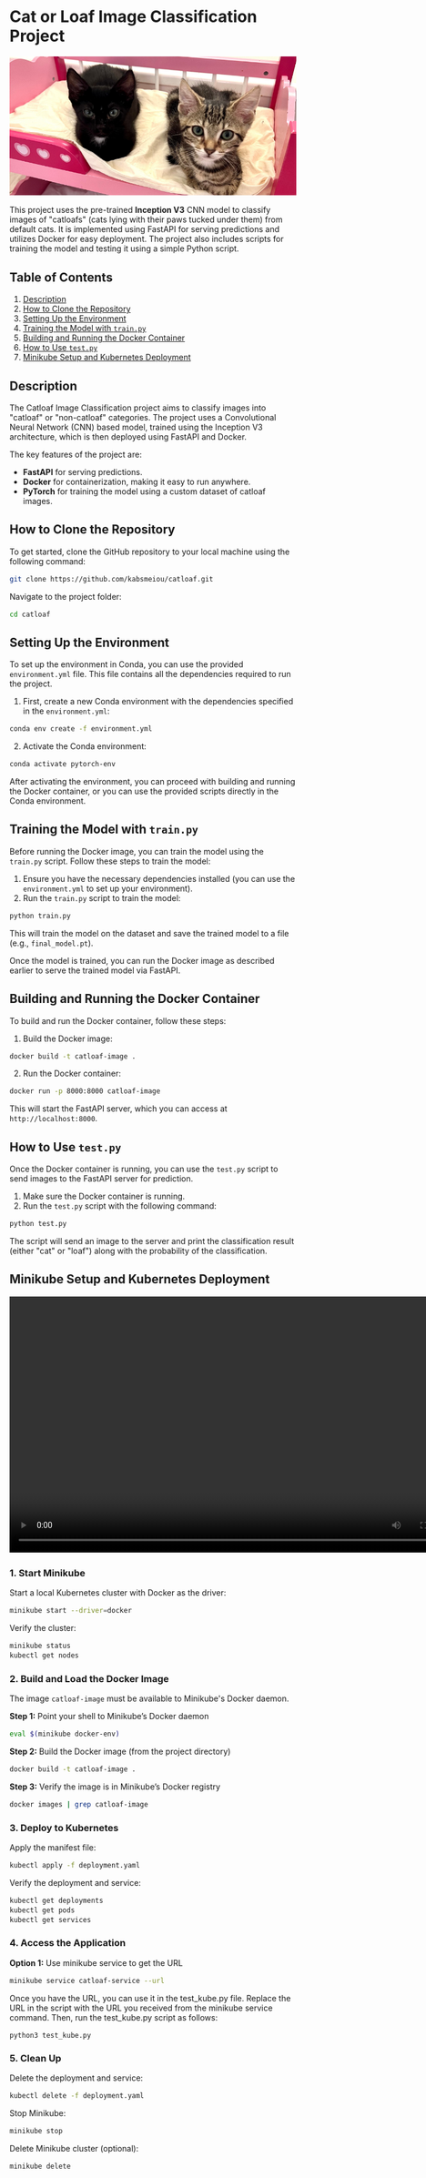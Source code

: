 # Cat or Loaf Image Classification Project

<p align="center">
  <img src="custom_test_img/loaf.png" alt="Display Loaf">
</p>

This project uses the pre-trained **Inception V3** CNN model to classify images of "catloafs" (cats lying with their paws tucked under them) from default cats. It is implemented using FastAPI for serving predictions and utilizes Docker for easy deployment. The project also includes scripts for training the model and testing it using a simple Python script.

## Table of Contents
1. [Description](#description)
2. [How to Clone the Repository](#how-to-clone-the-repository)
3. [Setting Up the Environment](#setting-up-the-environment)
4. [Training the Model with `train.py`](#training-the-model-with-trainpy)
5. [Building and Running the Docker Container](#building-and-running-the-docker-container)
6. [How to Use `test.py`](#how-to-use-testpy)
7. [Minikube Setup and Kubernetes Deployment](#minikube-setup-and-kubernetes-deployment)

## Description

The Catloaf Image Classification project aims to classify images into "catloaf" or "non-catloaf" categories. The project uses a Convolutional Neural Network (CNN) based model, trained using the Inception V3 architecture, which is then deployed using FastAPI and Docker.

The key features of the project are:
- **FastAPI** for serving predictions.
- **Docker** for containerization, making it easy to run anywhere.
- **PyTorch** for training the model using a custom dataset of catloaf images.

## How to Clone the Repository

To get started, clone the GitHub repository to your local machine using the following command:

```bash
git clone https://github.com/kabsmeiou/catloaf.git
```

Navigate to the project folder:

```bash
cd catloaf
```

## Setting Up the Environment

To set up the environment in Conda, you can use the provided `environment.yml` file. This file contains all the dependencies required to run the project.

1. First, create a new Conda environment with the dependencies specified in the `environment.yml`:

```bash
conda env create -f environment.yml
```

2. Activate the Conda environment:

```bash
conda activate pytorch-env
```

After activating the environment, you can proceed with building and running the Docker container, or you can use the provided scripts directly in the Conda environment.


## Training the Model with `train.py`

Before running the Docker image, you can train the model using the `train.py` script. Follow these steps to train the model:

1. Ensure you have the necessary dependencies installed (you can use the `environment.yml` to set up your environment).
2. Run the `train.py` script to train the model:

```bash
python train.py
```

This will train the model on the dataset and save the trained model to a file (e.g., `final_model.pt`).

Once the model is trained, you can run the Docker image as described earlier to serve the trained model via FastAPI.

## Building and Running the Docker Container

To build and run the Docker container, follow these steps:

1. Build the Docker image:

```bash
docker build -t catloaf-image .
```

2. Run the Docker container:

```bash
docker run -p 8000:8000 catloaf-image
```

This will start the FastAPI server, which you can access at `http://localhost:8000`.

## How to Use `test.py`

Once the Docker container is running, you can use the `test.py` script to send images to the FastAPI server for prediction.

1. Make sure the Docker container is running.
2. Run the `test.py` script with the following command:

```bash
python test.py
```

The script will send an image to the server and print the classification result (either "cat" or "loaf") along with the probability of the classification.


## Minikube Setup and Kubernetes Deployment

<video width="800" height="450" controls>
  <source src="kubernetes_vid.mp4" type="video/mp4">
  Your browser does not support the video tag.
</video>

### 1. Start Minikube

Start a local Kubernetes cluster with Docker as the driver:

```bash
minikube start --driver=docker
```

Verify the cluster:

```bash
minikube status
kubectl get nodes
```

### 2. Build and Load the Docker Image

The image `catloaf-image` must be available to Minikube's Docker daemon.

**Step 1:** Point your shell to Minikube’s Docker daemon

```bash
eval $(minikube docker-env)
```

**Step 2:** Build the Docker image (from the project directory)

```bash
docker build -t catloaf-image .
```

**Step 3:** Verify the image is in Minikube’s Docker registry

```bash
docker images | grep catloaf-image
```

### 3. Deploy to Kubernetes

Apply the manifest file:

```bash
kubectl apply -f deployment.yaml
```

Verify the deployment and service:

```bash
kubectl get deployments
kubectl get pods
kubectl get services
```

### 4. Access the Application

**Option 1:** Use minikube service to get the URL

```bash
minikube service catloaf-service --url
```
Once you have the URL, you can use it in the test_kube.py file. Replace the URL in the script with the URL you received from the minikube service command. Then, run the test_kube.py script as follows:
```
python3 test_kube.py
```

### 5. Clean Up

Delete the deployment and service:

```bash
kubectl delete -f deployment.yaml
```

Stop Minikube:

```bash
minikube stop
```

Delete Minikube cluster (optional):

```bash
minikube delete
```


